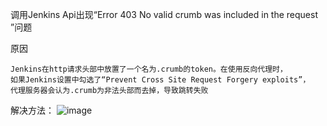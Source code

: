 调用Jenkins Api出现“Error 403 No valid crumb was included in the request ”问题

原因
```
Jenkins在http请求头部中放置了一个名为.crumb的token。在使用反向代理时，
如果Jenkins设置中勾选了“Prevent Cross Site Request Forgery exploits”，
代理服务器会认为.crumb为非法头部而去掉，导致跳转失败
```

解决方法：
![image](https://note.youdao.com/yws/res/2570/48C78F1421C641C48931222892861092)
